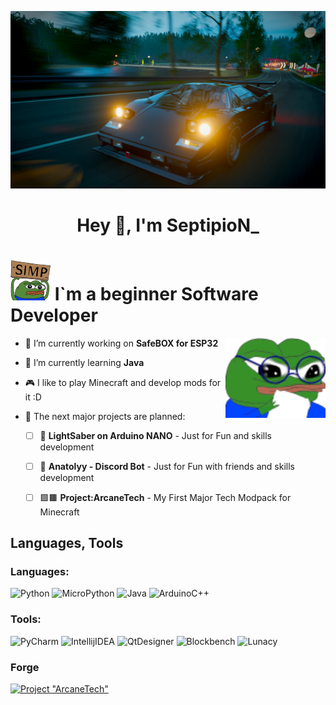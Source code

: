 ![Head](https://github.com/SeptipioN/SeptipioN/blob/main/assets/20240505175314_1.jpg)
<h1 align="center">Hey 👋, I'm SeptipioN_</h1>

# ![Head2](https://github.com/SeptipioN/SeptipioN/blob/main/assets/Pepe%20Simp.png) I`m a beginner Software Developer

<img align="right" alt="Hmmmm" width="160" src="https://github.com/SeptipioN/SeptipioN/blob/main/assets/Hmmmm.png">

- 🔭 I’m currently working on **SafeBOX for ESP32**

- 🌱 I’m currently learning **Java** 

- 🎮 I like to play Minecraft and develop mods for it :D

- 🔮 The next major projects are planned:
    - [ ] 🌠 **LightSaber on Arduino NANO** - Just for Fun and skills development
    - [ ] 🤖 **Anatolyy - Discord Bot** - Just for Fun with friends and skills development
    - [ ] 🟩🟫 **Project:ArcaneTech** - My First Major Tech Modpack for Minecraft


## Languages, Tools
### Languages:
 ![Python](https://img.shields.io/badge/Python-f5050f?style=for-the-badge&logo=python&logoColor=white) 
 ![MicroPython](https://img.shields.io/badge/MicroPython-f5050f?style=for-the-badge&logo=micropython&logoColor=fff) 
 ![Java](https://img.shields.io/badge/Java-f5050f?style=for-the-badge&logo=coffeescript&logoColor=fff) 
 ![ArduinoC++](https://img.shields.io/badge/Arduino_C++-f5050f?style=for-the-badge&logo=Arduino&logoColor=fff)
### Tools:
 ![PyCharm](https://img.shields.io/badge/PyCharm-f5050f?style=for-the-badge&logo=pycharm&logoColor=fff) 
 ![IntellijIDEA](https://img.shields.io/badge/Intellij_IDEA-f5050f?style=for-the-badge&logo=IntellijIDEA&logoColor=fff) 
 ![QtDesigner](https://img.shields.io/badge/Qt_Designer-f5050f?style=for-the-badge&logo=qt&logoColor=fff) 
 ![Blockbench](https://img.shields.io/badge/Blockbench-f5050f?style=for-the-badge&logo=Blockbench&logoColor=fff)
 ![Lunacy](https://img.shields.io/badge/Lunacy-f5050f?style=for-the-badge&logo=Lunacy&logoColor=fff)

### Forge 

[![Project "ArcaneTech"](https://github.com/SeptipioN/SeptipioN/blob/main/assets/ArcaneTech.gif)](https://discord.com/invite/EjQa8b97Vz)

